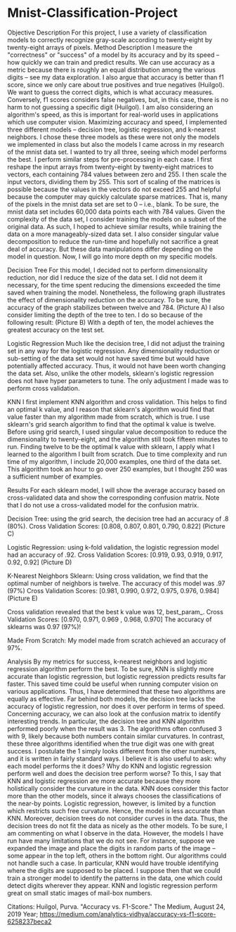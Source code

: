 # Mnist-Classification-Project

Objective Description
	For this project, I use a variety of classification models to correctly recognize gray-scale according to twenty-eight by twenty-eight arrays of pixels.
Method Description
	I measure the "correctness" or "success" of a model by its accuracy and by its speed – how quickly we can train and predict results. We can use accuracy as a metric because there is roughly an equal distribution among the various digits – see my data exploration. I also argue that accuracy is better than f1 score, since we only care about true positives and true negatives (Huilgol). We want to guess the correct digits, which is what accuracy measures. Conversely, f1 scores considers false negatives, but, in this case, there is no harm to not guessing a specific digit (Huilgol). I am also considering an algorithm's speed, as this is important for real-world uses in applications which use computer vision. Maximizing accuracy and speed, I implemented three different models – decision tree, logistic regression, and k-nearest neighbors. I chose these three models as these were not only the models we implemented in class but also the models I came across in my research of the mnist data set. I wanted to try all three, seeing which model performs the best.
	I perform similar steps for pre-processing in each case. I first reshape the input arrays from twenty-eight by twenty-eight matrices to vectors, each containing 784 values between zero and 255. I then scale the input vectors, dividing them by 255. This sort of scaling of the matrices is possible because the values in the vectors do not exceed 255 and helpful because the computer may quickly calculate sparse matrices. That is, many of the pixels in the mnist data set are set to 0 – i.e., blank. To be sure, the mnist data set includes 60,000 data points each with 784 values. Given the complexity of the data set, I consider training the models on a subset of the original data. As such, I hoped to achieve similar results, while training the data on a more manageably-sized data set. I also consider singular value decomposition to reduce the run-time and hopefully not sacrifice a great deal of accuracy. But these data manipulations differ depending on the model in question. Now, I will go into more depth on my specific models.

Decision Tree
	For this model, I decided not to perform dimensionality reduction, nor did I reduce the size of the data set. I did not deem it necessary, for the time spent reducing the dimensions exceeded the time saved when training the model. Nonetheless, the following graph illustrates the effect of dimensionality reduction on the accuracy. To be sure, the accuracy of the graph stabilizes between twelve and 784.
(Picture A)
	I also consider limiting the depth of the tree to ten. I do so because of the following result:
(Picture B)
	With a depth of ten, the model achieves the greatest accuracy on the test set.

Logistic Regression
	Much like the decision tree, I did not adjust the training set in any way for the logistic regression. Any dimensionality reduction or sub-setting of the data set would not have saved time but would have potentially affected accuracy. Thus, it would not have been worth changing the data set. Also, unlike the other models, sklearn's logistic regression does not have hyper parameters to tune. The only adjustment I made was to perform cross validation.

KNN
	I first implement KNN algorithm and cross validation. This helps to find an optimal k value, and I reason that sklearn's algorithm would find that value faster than my algorithm made from scratch, which is true. I use sklearn's grid search algorithm to find that the optimal k value is twelve. Before using grid search, I used singular value decomposition to reduce the dimensionality to twenty-eight, and the algorithm still took fifteen minutes to run. Finding twelve to be the optimal k value with sklearn, I apply what I learned to the algorithm I built from scratch. Due to time complexity and run time of my algorithm, I include 20,000 examples, one third of the data set. This algorithm took an hour to go over 250 examples, but I thought 250 was a sufficient number of examples.

Results
	For each sklearn model, I will show the average accuracy based on cross-validated data and show the corresponding confusion matrix. Note that I do not use a cross-validated model for the confusion matrix.

Decision Tree: using the grid search, the decision tree had an accuracy of .8 (80%).
Cross Validation Scores: [0.808, 0.807, 0.801, 0.790, 0.822]
(Picture C)

Logistic Regression: using k-fold validation, the logistic regression model had an accuracy of .92.
Cross Validation Scores: [0.919, 0.93, 0.919, 0.917, 0.92, 0.92]
(Picture D)

K-Nearest Neighbors Sklearn: Using cross validation, we find that the optimal number of neighbors is twelve. The accuracy of this model was .97 (97%)
Cross Validation Scores: [0.981, 0.990, 0.972, 0.975, 0.976, 0.984]
(Picture E)

Cross validation revealed that the best k value was 12, best_param_.
Cross Validation Scores: [0.970, 0.971, 0.969 , 0.968, 0.970]
The accuracy of sklearns was 0.97 (97%)!

Made From Scratch:
My model made from scratch achieved an accuracy of 97%.

Analysis
	By my metrics for success, k-nearest neighbors and logistic regression algorithm perform the best. To be sure, KNN is slightly more accurate than logistic regression, but logistic regression predicts results far faster. This saved time could be useful when running computer vision on various applications. Thus, I have determined that these two algorithms are equally as effective. Far behind both models, the decision tree lacks the accuracy of logistic regression, nor does it over perform in terms of speed. Concerning accuracy, we can also look at the confusion matrix to identify interesting trends. In particular, the decision tree and KNN algorithm performed poorly when the result was 3. The algorithms often confused 3 with 9, likely because both numbers contain similar curvatures. In contrast, these three algorithms identified when the true digit was one with great success. I postulate the 1 simply looks different from the other numbers, and it is written in fairly standard ways.
	I believe it is also useful to ask: why each model performs the it does? Why do KNN and logistic regression perform well and does the decision tree perform worse? To this, I say that KNN and logistic regression are more accurate because they more holistically consider the curvature in the data. KNN does consider this factor more than the other models, since it always chooses the classifications of the near-by points. Logistic regression, however, is limited by a function which restricts such free curvature. Hence, the model is less accurate than KNN. Moreover, decision trees do not consider curves in the data. Thus, the decision trees do not fit the data as nicely as the other models.
	To be sure, I am commenting on what I observe in the data. However, the models I have run have many limitations that we do not see. For instance, suppose we expanded the image and place the digits in random parts of the image – some appear in the top left, others in the bottom right. Our algorithms could not handle such a case. In particular, KNN would have trouble identifying where the digits are supposed to be placed. I suppose then that we could train a stronger model to identify the patterns in the data, one which could detect digits wherever they appear. KNN and logistic regression perform great on small static images of mail-box numbers.

Citations:
Huilgol, Purva. "Accuracy vs. F1-Score." The Medium, August 24, 2019 Year;
https://medium.com/analytics-vidhya/accuracy-vs-f1-score-6258237beca2

